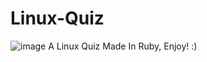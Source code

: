 # Linux-Quiz
![image](https://user-images.githubusercontent.com/94770717/176041698-b976fc64-1f80-47d3-a561-f3c2c4bd364d.png)
A Linux Quiz Made In Ruby, Enjoy! :)

